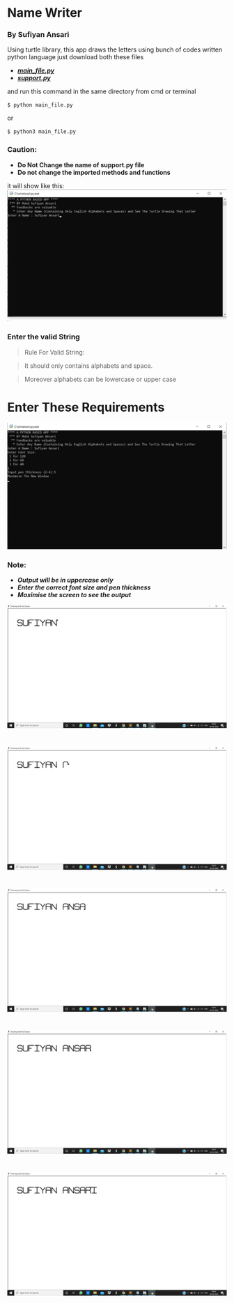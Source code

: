 # Name Writer
### By Sufiyan Ansari

Using turtle library, this app draws the letters using bunch of codes written python language
just download both these files 
- [***main_file.py***](https://github.com/suffisme/NameWriter/blob/master/main_file.py)
- [***support.py***](https://github.com/suffisme/NameWriter/blob/master/support.py)

and run this command in the same directory from cmd or terminal

```
$ python main_file.py
```

or 

```sh
$ python3 main_file.py
```

### Caution:
- **Do Not Change the name of support.py file**
- **Do not change the imported methods and functions**

it will show like this:
![](https://github.com/suffisme/NameWriter/blob/master/Screenshots/main.png)

### Enter the valid String

> Rule For Valid String:

> It should only contains
> alphabets and space.

> Moreover alphabets can
> be lowercase or
> upper case

# Enter These Requirements
![](Screenshots/second_screen.png)

### Note: 
- ***Output will be in uppercase only***
- ***Enter the correct font size and pen thickness***
- ***Maximise the screen to see the output***

![](Screenshots/ouput_1.png)
#
![](Screenshots/output_2.png)
#
![](Screenshots/output_3.png)
#
![](Screenshots/output_4.png)
#
![](Screenshots/output_5.png)
